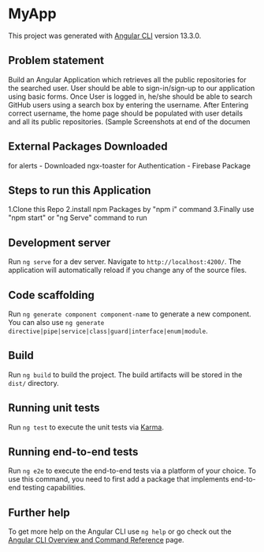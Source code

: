 # MyApp

This project was generated with [Angular CLI](https://github.com/angular/angular-cli) version 13.3.0.

## Problem statement
Build an Angular Application which retrieves all the public repositories for the searched user. 
User should be able to sign-in/sign-up to our application using basic forms. Once User is logged 
in, he/she should be able to search GitHub users using a search box by entering the username. 
After Entering correct username, the home page should be populated with user details and all 
its public repositories. (Sample Screenshots at end of the documen

## External Packages Downloaded
for alerts - Downloaded ngx-toaster
for Authentication - Firebase Package

## Steps to run this Application
1.Clone this Repo
2.install npm Packages by "npm i" command
3.Finally use "npm start" or "ng Serve" command to run

## Development server

Run `ng serve` for a dev server. Navigate to `http://localhost:4200/`. The application will automatically reload if you change any of the source files.

## Code scaffolding

Run `ng generate component component-name` to generate a new component. You can also use `ng generate directive|pipe|service|class|guard|interface|enum|module`.

## Build

Run `ng build` to build the project. The build artifacts will be stored in the `dist/` directory.

## Running unit tests

Run `ng test` to execute the unit tests via [Karma](https://karma-runner.github.io).

## Running end-to-end tests

Run `ng e2e` to execute the end-to-end tests via a platform of your choice. To use this command, you need to first add a package that implements end-to-end testing capabilities.

## Further help

To get more help on the Angular CLI use `ng help` or go check out the [Angular CLI Overview and Command Reference](https://angular.io/cli) page.

